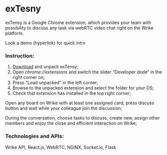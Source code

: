 # exTesny

exTensy is a Google Chrome extension, which provides your team with possibility to discuss any task via webRTC video chat right on the Wrike platform.

Look a demo (hyperlink) for quick intro

### Instruction:

1) [Download](https://tensyteam.ru/extension.zip) and unpack exTensy;
2) Open *chrome://extensions* and switch the slider “Developer dode” in the right corner on;
3) Press "Load unpacked" in the left corner;
4) Browse to the unpacked extension and select the folder for your OS;
5) Check that extension has installed in the top right corner;

Open any board on Wrike with at least one assigned card, press discuss button and wait while your colleague join the discussion;

During the conversation, choose tasks to discuss, create new, assign other members and enjoy the close and efficient interaction on Wrike;


### Technologies and APIs:
Wrike API, React.js, WebRTC, NGINX, Socket.io, Flask
